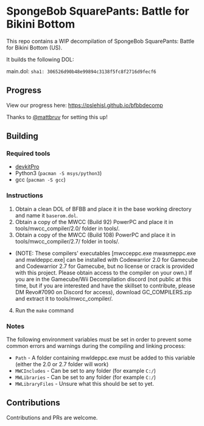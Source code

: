 # SpongeBob SquarePants: Battle for Bikini Bottom

This repo contains a WIP decompilation of SpongeBob SquarePants: Battle for Bikini Bottom (US).

It builds the following DOL:

main.dol: `sha1: 306526d90b48e99894c3138f5fc8f2716d9fecf6`

## Progress

View our progress here: https://pslehisl.github.io/bfbbdecomp

Thanks to [@mattbruv](https://github.com/mattbruv) for setting this up!

## Building

### Required tools

* [devkitPro](https://devkitpro.org/wiki/Getting_Started)
* Python3 (`pacman -S msys/python3`)
* gcc (`pacman -S gcc`)

### Instructions

1. Obtain a clean DOL of BFBB and place it in the base working directory and name it `baserom.dol`.
2. Obtain a copy of the MWCC (Build 92) PowerPC and place it in tools/mwcc_compiler/2.0/ folder in tools/.
3. Obtain a copy of the MWCC (Build 108) PowerPC and place it in tools/mwcc_compiler/2.7/ folder in tools/.
* (NOTE: These compilers' executables [mwcceppc.exe mwasmeppc.exe and mwldeppc.exe] can be installed with Codewarrior 2.0 for Gamecube and Codewarrior 2.7 for Gamecube, but no license or crack is provided with this project. Please obtain access to the compiler on your own.) If you are in the Gamecube/Wii Decompilation discord (not public at this time, but if you are interested and have the skillset to contribute, please DM Revo#7090 on Discord for access), download GC_COMPILERS.zip and extract it to tools/mwcc_compiler/.
4. Run the `make` command

### Notes

The following environment variables must be set in order to prevent some common errors and warnings during the compiling and linking process:

* `Path` - A folder containing mwldeppc.exe must be added to this variable (either the 2.0 or 2.7 folder will work)
* `MWCIncludes` - Can be set to any folder (for example `C:/`)
* `MWLibraries` - Can be set to any folder (for example `C:/`)
* `MWLibraryFiles` - Unsure what this should be set to yet.

## Contributions

Contributions and PRs are welcome.
